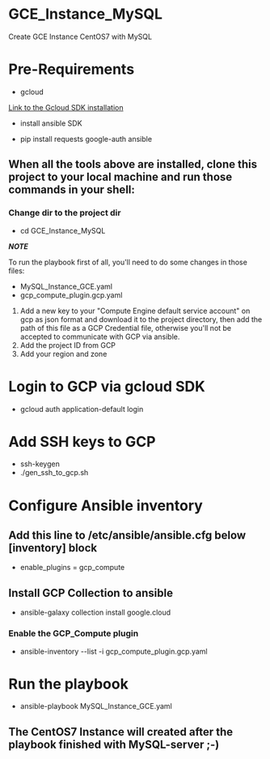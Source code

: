 # GCE_Instance_MySQL
Create GCE Instance CentOS7 with MySQL

# Pre-Requirements

* gcloud

[Link to the Gcloud SDK installation](https://cloud.google.com/sdk/docs/install)

* install ansible SDK

* pip install requests google-auth ansible

## When all the tools above are installed, clone this project to your local machine and run those commands in your shell:

### Change dir to the project dir
* cd GCE_Instance_MySQL

***NOTE***

To run the playbook first of all, you'll need to do some changes in those files:

* MySQL_Instance_GCE.yaml 
* gcp_compute_plugin.gcp.yaml

1. Add a new key to your "Compute Engine default service account" on gcp as json format and download it to the project directory, 
   then add the path of this file as a GCP Credential file, otherwise you'll not be accepted to communicate with GCP via ansible.
3. Add the project ID from GCP
4. Add your region and zone

# Login to GCP via gcloud SDK

* gcloud auth application-default login

# Add SSH keys to GCP

* ssh-keygen
* ./gen_ssh_to_gcp.sh

# Configure Ansible inventory

## Add this line to /etc/ansible/ansible.cfg below [inventory] block

* enable_plugins = gcp_compute

## Install GCP Collection to ansible

* ansible-galaxy collection install google.cloud

### Enable the GCP_Compute plugin

* ansible-inventory --list -i gcp_compute_plugin.gcp.yaml

# Run the playbook

* ansible-playbook MySQL_Instance_GCE.yaml

## The CentOS7 Instance will created after the playbook finished with MySQL-server ;-)

